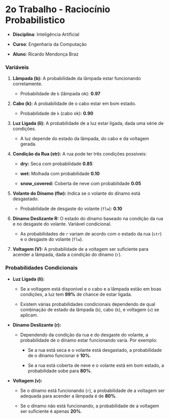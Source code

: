 # 2o Trabalho - Raciocínio Probabilistico

- **Disciplina**: Inteligência Artificial
- **Curso**: Engenharia da Computação

- **Aluno**:  Ricardo Mendonça Braz

### Variáveis

1.  **Lâmpada (b):** A probabilidade da lâmpada estar funcionando corretamente.
    
    -   Probabilidade de `b` (lâmpada ok): **0.97**
        
2.  **Cabo (k):** A probabilidade de o cabo estar em bom estado.
    
    -   Probabilidade de `k` (cabo ok): **0.90**
        
3.  **Luz Ligada (li):** A probabilidade de a luz estar ligada, dada uma série de condições.
    
    -   A luz depende do estado da lâmpada, do cabo e da voltagem gerada.
        
4.  **Condição da Rua (str):** A rua pode ter três condições possíveis:
    
    -   **dry:** Seca com probabilidade **0.85**
        
    -   **wet:** Molhada com probabilidade **0.10**
        
    -   **snow_covered:** Coberta de neve com probabilidade **0.05**
        
5.  **Volante do Dínamo (flw):** Indica se o volante do dínamo está desgastado.
    
    -   Probabilidade de desgaste do volante (`flw`): **0.10**
        
6.  **Dínamo Deslizante R:** O estado do dínamo baseado na condição da rua e no desgaste do volante. Variável condicional.
    
    -   As probabilidades de `r` variam de acordo com o estado da rua (`str`) e o desgaste do volante (`flw`).
        
7.  **Voltagem (V):** A probabilidade de a voltagem ser suficiente para acender a lâmpada, dada a condição do dínamo (`r`).
    

### Probabilidades Condicionais

-   **Luz Ligada (li):**
    
    -   Se a voltagem está disponível e o cabo e a lâmpada estão em boas condições, a luz tem **99%** de chance de estar ligada.
        
    -   Existem várias probabilidades condicionais dependendo de qual combinação de estado da lâmpada (`b`), cabo (`k`), e voltagem (`v`) se aplicam.
        
-   **Dínamo Deslizante (r):**
    
    -   Dependendo da condição da rua e do desgaste do volante, a probabilidade de o dínamo estar funcionando varia. Por exemplo:
        
        -   Se a rua está seca e o volante está desgastado, a probabilidade de o dínamo funcionar é **10%**.
            
        -   Se a rua está coberta de neve e o volante está em bom estado, a probabilidade sobe para **80%**.
            
-   **Voltagem (v):**
    
    -   Se o dínamo está funcionando (`r`), a probabilidade de a voltagem ser adequada para acender a lâmpada é de **80%**.
        
    -   Se o dínamo não está funcionando, a probabilidade de a voltagem ser suficiente é apenas **20%**.
        

